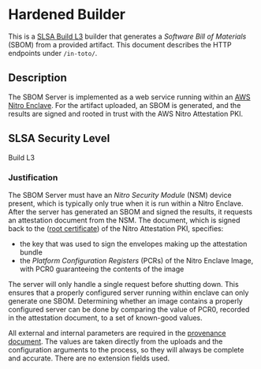# Hardened Builder #

This is a [SLSA Build L3][l3] builder that generates a _Software Bill of
Materials_ (SBOM) from a provided artifact. This document describes the HTTP
endpoints under `/in-toto/`.

[l3]: https://slsa.dev/spec/v1.0/levels#build-l3

## Description ##

The SBOM Server is implemented as a web service running within an [AWS Nitro
Enclave][enclaves]. For the artifact uploaded, an SBOM is generated, and the
results are signed and rooted in trust with the AWS Nitro Attestation PKI.

[enclaves]: https://aws.amazon.com/ec2/nitro/nitro-enclaves/

## SLSA Security Level ##

Build L3

### Justification ###

The SBOM Server must have an _Nitro Security Module_ (NSM) device present, which
is typically only true when it is run within a Nitro Enclave. After the server
has generated an SBOM and signed the results, it requests an attestation
document from the NSM. The document, which is signed back to the ([root
certificate][nitro-ca]) of the Nitro Attestation PKI, specifies:

- the key that was used to sign the envelopes making up the attestation bundle
- the _Platform Configuration Registers_ (PCRs) of the Nitro Enclave Image, with
  PCR0 guaranteeing the contents of the image

The server will only handle a single request before shutting down. This ensures
that a properly configured server running within enclave can only generate one
SBOM. Determining whether an image contains a properly configured server can be
done by comparing the value of PCR0, recorded in the attestation document, to a
set of known-good values.

All external and internal parameters are required in the [provenance
document](attested-sbom.md). The values are taken directly from the uploads and
the configuration arguments to the process, so they will always be complete and
accurate. There are no extension fields used.

[nitro-ca]: https://aws-nitro-enclaves.amazonaws.com/AWS_NitroEnclaves_Root-G1.zip
